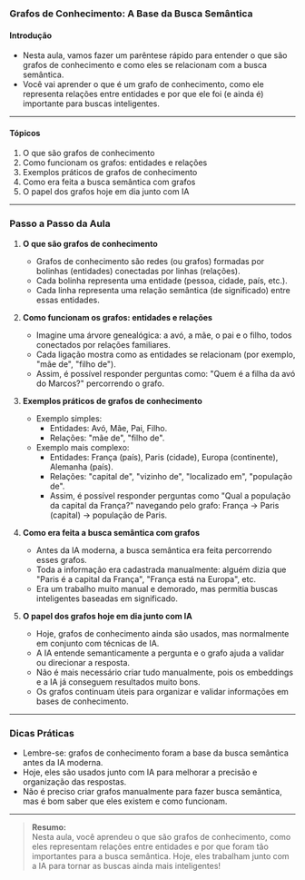 ### **Grafos de Conhecimento: A Base da Busca Semântica**

#### Introdução

- Nesta aula, vamos fazer um parêntese rápido para entender o que são grafos de conhecimento e como eles se relacionam com a busca semântica.
- Você vai aprender o que é um grafo de conhecimento, como ele representa relações entre entidades e por que ele foi (e ainda é) importante para buscas inteligentes.

---

#### Tópicos

1. O que são grafos de conhecimento
2. Como funcionam os grafos: entidades e relações
3. Exemplos práticos de grafos de conhecimento
4. Como era feita a busca semântica com grafos
5. O papel dos grafos hoje em dia junto com IA

---

### Passo a Passo da Aula

1. **O que são grafos de conhecimento**

   - Grafos de conhecimento são redes (ou grafos) formadas por bolinhas (entidades) conectadas por linhas (relações).
   - Cada bolinha representa uma entidade (pessoa, cidade, país, etc.).
   - Cada linha representa uma relação semântica (de significado) entre essas entidades.

2. **Como funcionam os grafos: entidades e relações**

   - Imagine uma árvore genealógica: a avó, a mãe, o pai e o filho, todos conectados por relações familiares.
   - Cada ligação mostra como as entidades se relacionam (por exemplo, "mãe de", "filho de").
   - Assim, é possível responder perguntas como: "Quem é a filha da avó do Marcos?" percorrendo o grafo.

3. **Exemplos práticos de grafos de conhecimento**

   - Exemplo simples:
     - Entidades: Avó, Mãe, Pai, Filho.
     - Relações: "mãe de", "filho de".
   - Exemplo mais complexo:
     - Entidades: França (país), Paris (cidade), Europa (continente), Alemanha (país).
     - Relações: "capital de", "vizinho de", "localizado em", "população de".
     - Assim, é possível responder perguntas como "Qual a população da capital da França?" navegando pelo grafo: França → Paris (capital) → população de Paris.

4. **Como era feita a busca semântica com grafos**

   - Antes da IA moderna, a busca semântica era feita percorrendo esses grafos.
   - Toda a informação era cadastrada manualmente: alguém dizia que "Paris é a capital da França", "França está na Europa", etc.
   - Era um trabalho muito manual e demorado, mas permitia buscas inteligentes baseadas em significado.

5. **O papel dos grafos hoje em dia junto com IA**

   - Hoje, grafos de conhecimento ainda são usados, mas normalmente em conjunto com técnicas de IA.
   - A IA entende semanticamente a pergunta e o grafo ajuda a validar ou direcionar a resposta.
   - Não é mais necessário criar tudo manualmente, pois os embeddings e a IA já conseguem resultados muito bons.
   - Os grafos continuam úteis para organizar e validar informações em bases de conhecimento.

---

### Dicas Práticas

- Lembre-se: grafos de conhecimento foram a base da busca semântica antes da IA moderna.
- Hoje, eles são usados junto com IA para melhorar a precisão e organização das respostas.
- Não é preciso criar grafos manualmente para fazer busca semântica, mas é bom saber que eles existem e como funcionam.

---

> **Resumo:**  
> Nesta aula, você aprendeu o que são grafos de conhecimento, como eles representam relações entre entidades e por que foram tão importantes para a busca semântica. Hoje, eles trabalham junto com a IA para tornar as buscas ainda mais inteligentes!
